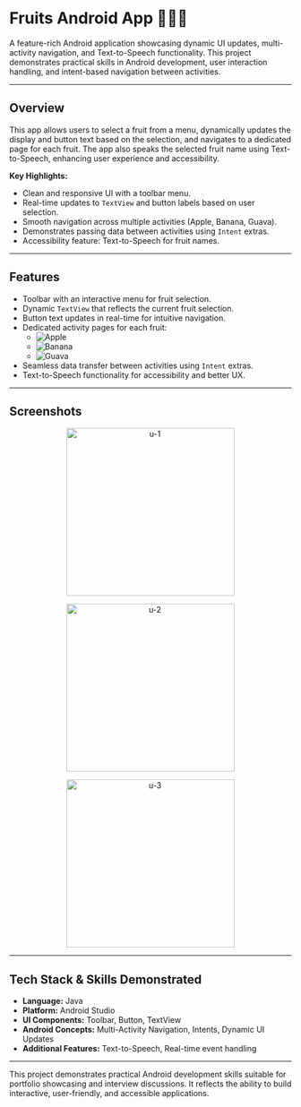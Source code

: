 # Fruits Android App 🍎🍌🥝

A feature-rich Android application showcasing dynamic UI updates, multi-activity navigation, and Text-to-Speech functionality. This project demonstrates practical skills in Android development, user interaction handling, and intent-based navigation between activities.

---

## Overview

This app allows users to select a fruit from a menu, dynamically updates the display and button text based on the selection, and navigates to a dedicated page for each fruit. The app also speaks the selected fruit name using Text-to-Speech, enhancing user experience and accessibility.  

**Key Highlights:**
- Clean and responsive UI with a toolbar menu.
- Real-time updates to `TextView` and button labels based on user selection.
- Smooth navigation across multiple activities (Apple, Banana, Guava).
- Demonstrates passing data between activities using `Intent` extras.
- Accessibility feature: Text-to-Speech for fruit names.

---

## Features

- Toolbar with an interactive menu for fruit selection.
- Dynamic `TextView` that reflects the current fruit selection.
- Button text updates in real-time for intuitive navigation.
- Dedicated activity pages for each fruit:
  - ![Apple](https://img.shields.io/badge/Apple-success?style=flat)
  - ![Banana](https://img.shields.io/badge/Banana-success?style=flat)
  - ![Guava](https://img.shields.io/badge/Guava-success?style=flat)
- Seamless data transfer between activities using `Intent` extras.
- Text-to-Speech functionality for accessibility and better UX.

---

## Screenshots

<p align="center">
  <img src="https://github.com/user-attachments/assets/fd16e4c7-86dc-4e76-977e-731cc41ba301" alt="u-1" width="300">
</p>

<p align="center">
  <img src="https://github.com/user-attachments/assets/7b0bc07d-a84b-4bec-ab41-e94cf506ba75" alt="u-2" width="300">
</p>

<p align="center">
  <img src="https://github.com/user-attachments/assets/fd19db18-241a-4511-9492-81c3592f09f1" alt="u-3" width="300">
</p>

---

## Tech Stack & Skills Demonstrated

- **Language:** Java
- **Platform:** Android Studio
- **UI Components:** Toolbar, Button, TextView
- **Android Concepts:** Multi-Activity Navigation, Intents, Dynamic UI Updates
- **Additional Features:** Text-to-Speech, Real-time event handling

---

This project demonstrates practical Android development skills suitable for portfolio showcasing and interview discussions. It reflects the ability to build interactive, user-friendly, and accessible applications.
